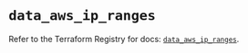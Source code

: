 # `data_aws_ip_ranges`

Refer to the Terraform Registry for docs: [`data_aws_ip_ranges`](https://registry.terraform.io/providers/hashicorp/aws/6.2.0/docs/data-sources/ip_ranges).
